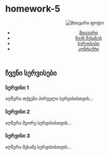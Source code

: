# homework-5
<!DOCTYPE html>
<html lang="ka">
<head>
  <meta charset="UTF-8">
  <meta name="viewport" content="width=device-width, initial-scale=1.0">
  <title>homework 5</title>
  <style>
    <body> {
      background-color: orange; 
    }
    </body>
  </style>
</head>
<body>
 
  <header>
  <div>
    <img src="images/1.png" alt="მთავარი ფოტო">
  </div>
  <nav>
    <ul>
      <li><a href="#">მთავარი</a></li>
      <li><a href="#">ჩვენ შესახებ</a></li>
      <li><a href="#">სერვისები</a></li>
      <li><a href="#">კონტაქტი</a></li>
    </ul>
  </nav>
</header>


  <section>
    <h2>ჩვენი სერვისები</h2>
    <div>
      <div>
        <h3>სერვისი 1</h3>
        <p>აღწერა თქვენი პირველი სერვისისთვის...</p>
      </div>
      <div>
        <h3>სერვისი 2</h3>
        <p>აღწერა მეორე სერვისისთვის...</p>
      </div>
      <div>
        <h3>სერვისი 3</h3>
        <p>აღწერა მესამე სერვისისთვის...</p>
      </div>
    </div>
  </section>
</body>
</html>
